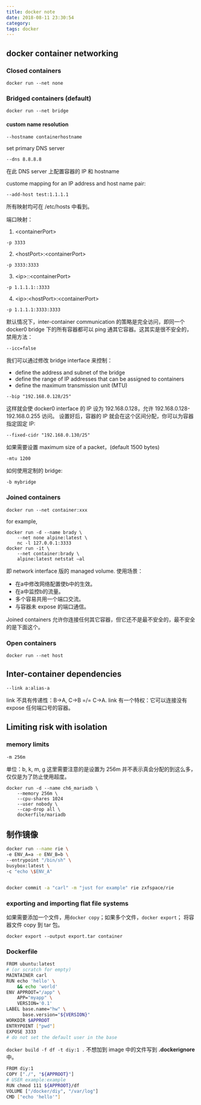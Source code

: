 ```yaml
---
title: docker note
date: 2018-08-11 23:30:54
category:
tags: docker
---
```

## docker container networking
### Closed containers
```
docker run --net none
```
### Bridged containers (default)
```
docker run --net bridge
```
#### custom name resolution
```
--hostname containerhostname
```
set primary DNS server
```
--dns 8.8.8.8
```
在此 DNS server 上配置容器的 IP 和 hostname

custome mapping for an IP address and host name pair:
```
--add-host test:1.1.1.1
```

所有映射均可在 /etc/hosts 中看到。

端口映射：
1. <containerPort\>
```
-p 3333
```
2. <hostPort\>:<containerPort\>
```
-p 3333:3333
```
3. <ip\>::<containerPort\>
```
-p 1.1.1.1::3333
```
4. <ip\>:<hostPort\>:<containerPort\>
```
-p 1.1.1.1:3333:3333
```

默认情况下，inter-container communication 的策略是完全访问，即同一个 docker0 bridge 下的所有容器都可以 ping 通其它容器。这其实是很不安全的，禁用方法：
```
--icc=false
```
我们可以通过修改 bridge interface 来控制：

- define the address and subnet of the bridge
- define the range of IP addresses that can be assigned to containers
- define the maximum transmission unit (MTU)

```
--bip "192.168.0.128/25"
```
这样就会使 docker0 interface 的 IP 设为 192.168.0.128，允许 192.168.0.128-192.168.0.255 访问。
设置好后，容器的 IP 就会在这个区间分配，你可以为容器指定固定 IP:
```
--fixed-cidr "192.168.0.130/25"
```

如果需要设置 maximum size of a packet，(default 1500 bytes)
```
-mtu 1200
```

如何使用定制的 bridge:
```
-b mybridge
```
### Joined containers
```
docker run --net container:xxx
```
for example,
```
docker run -d --name brady \
    --net none alpine:latest \
    nc -l 127.0.0.1:3333
docker run -it \
    --net container:brady \
    alpine:latest netstat –al
```
即 network interface 版的 managed volume.
使用场景：
- 在a中修改网络配置使b中的生效。
- 在a中监控b的流量。
- 多个容易共用一个端口交流。
- 与容器未 expose 的端口通信。

Joined containers 允许你连接任何其它容器，但它还不是最不安全的，最不安全的是下面这个。
### Open containers
```
docker run --net host
```

## Inter-container dependencies
```
--link a:alias-a
```
link 不具有传递性：B->A, C->B =/= C->A.
link 有一个特权：它可以连接没有 expose 任何端口号的容器。

## Limiting risk with isolation
### memory limits
```
-m 256m 
```
单位：b, k, m, g
这里需要注意的是设置为 256m 并不表示真会分配的到这么多，仅仅是为了防止使用超度。

```
docker run -d --name ch6_mariadb \
    --memory 256m \
    --cpu-shares 1024
    --user nobody \
    --cap-drop all \
    dockerfile/mariadb
```

## 制作镜像
```sh
docker run --name rie \
-e ENV_A=a -e ENV_B=b \
--entrypoint "/bin/sh" \
busybox:latest \
-c "echo \$ENV_A"


docker commit -a "carl" -m "just for example" rie zxfspace/rie

```
### exporting and importing flat file systems
如果需要添加一个文件，用`docker copy`；如果多个文件，`docker export`；
将容器文件 copy 到 tar 包。
```
docker export --output export.tar container
```
### Dockerfile
```sh
FROM ubuntu:latest
# (or scratch for empty)
MAINTAINER carl
RUN echo 'hello' \
    && echo 'world'
ENV APPROOT="/app" \
    APP="myapp" \
    VERSION='0.1'
LABEL base.name="hw" \
      base.version="${VERSION}"
WORKDIR $APPROOT
ENTRYPOINT ["pwd"]
EXPOSE 3333
# do not set the default user in the base
```
`docker build -f df -t diy:1 .`
不想加到 image 中的文件写到 **.dockerignore** 中。
```sh
FROM diy:1
COPY ["./", "${APPROOT}"]
# USER example:example
RUN chmod 111 ${APPROOT}/df
VOLUME ["/docker/diy", "/var/log"]
CMD ["echo 'hello'"]
```





